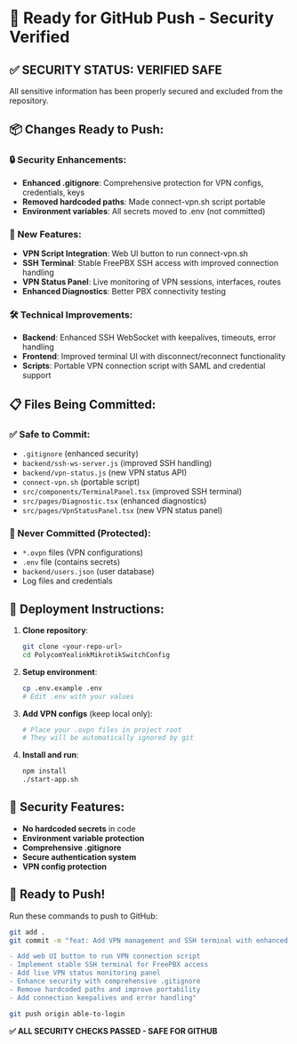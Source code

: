 # 🚀 Ready for GitHub Push - Security Verified

## ✅ SECURITY STATUS: VERIFIED SAFE

All sensitive information has been properly secured and excluded from the repository.

## 📦 Changes Ready to Push:

### 🔒 Security Enhancements:
- **Enhanced .gitignore**: Comprehensive protection for VPN configs, credentials, keys
- **Removed hardcoded paths**: Made connect-vpn.sh script portable
- **Environment variables**: All secrets moved to .env (not committed)

### 🚀 New Features:
- **VPN Script Integration**: Web UI button to run connect-vpn.sh
- **SSH Terminal**: Stable FreePBX SSH access with improved connection handling
- **VPN Status Panel**: Live monitoring of VPN sessions, interfaces, routes
- **Enhanced Diagnostics**: Better PBX connectivity testing

### 🛠️ Technical Improvements:
- **Backend**: Enhanced SSH WebSocket with keepalives, timeouts, error handling
- **Frontend**: Improved terminal UI with disconnect/reconnect functionality
- **Scripts**: Portable VPN connection script with SAML and credential support

## 📋 Files Being Committed:

### ✅ Safe to Commit:
- `.gitignore` (enhanced security)
- `backend/ssh-ws-server.js` (improved SSH handling)
- `backend/vpn-status.js` (new VPN status API)
- `connect-vpn.sh` (portable script)
- `src/components/TerminalPanel.tsx` (improved SSH terminal)
- `src/pages/Diagnostic.tsx` (enhanced diagnostics)
- `src/pages/VpnStatusPanel.tsx` (new VPN status panel)

### 🚫 Never Committed (Protected):
- `*.ovpn` files (VPN configurations)
- `.env` file (contains secrets)
- `backend/users.json` (user database)
- Log files and credentials

## 🎯 Deployment Instructions:

1. **Clone repository**:
   ```bash
   git clone <your-repo-url>
   cd PolycomYealinkMikrotikSwitchConfig
   ```

2. **Setup environment**:
   ```bash
   cp .env.example .env
   # Edit .env with your values
   ```

3. **Add VPN configs** (keep local only):
   ```bash
   # Place your .ovpn files in project root
   # They will be automatically ignored by git
   ```

4. **Install and run**:
   ```bash
   npm install
   ./start-app.sh
   ```

## 🔐 Security Features:
- **No hardcoded secrets** in code
- **Environment variable protection**
- **Comprehensive .gitignore**
- **Secure authentication system**
- **VPN config protection**

## 🎉 Ready to Push!

Run these commands to push to GitHub:

```bash
git add .
git commit -m "feat: Add VPN management and SSH terminal with enhanced security

- Add web UI button to run VPN connection script
- Implement stable SSH terminal for FreePBX access
- Add live VPN status monitoring panel
- Enhance security with comprehensive .gitignore
- Remove hardcoded paths and improve portability
- Add connection keepalives and error handling"

git push origin able-to-login
```

**✅ ALL SECURITY CHECKS PASSED - SAFE FOR GITHUB**
